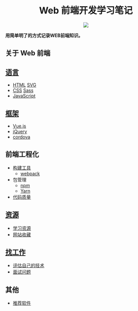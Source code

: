 <h1 align="center">Web 前端开发学习笔记</h1>
<p align="center">
<a href="https://gitter.im/iamjoel/front-end-note"><img src="https://badges.gitter.im/Join Chat.svg"></a>
</p>

**用简单明了的方式记录WEB前端知识。**

## 关于 Web 前端
## [语言](language/)
* [HTML](language/html) [SVG](language/svg)
* [CSS](language/css) [Sass](language/sass)
* [JavaScript](language/js)

## [框架](libs/)
* [Vue.js](libs/vue)
* [jQuery](libs/jQuery)
* [cordova](libs/cordova.md)

## 前端工程化
* [构建工具](engineering/build-tool/)
  * [webpack](engineering/build-tool/webpack)
* 包管理
  * [npm](engineering/package-manage/npm)
  * [Yarn](engineering/package-manage/yarn)
* [代码质量](engineering/build-tool/code-quality)

## [资源](resource/)
* [学习资源](resource/bookmark/learn-resource.md)
* [网站收藏](resource/bookmark/README.md)

## [找工作](find-jobs/)
* [评估自己的技术](find-jobs/assessment)
* [面试问题](find-jobs/question.md)

## 其他
* [推荐软件](software)


